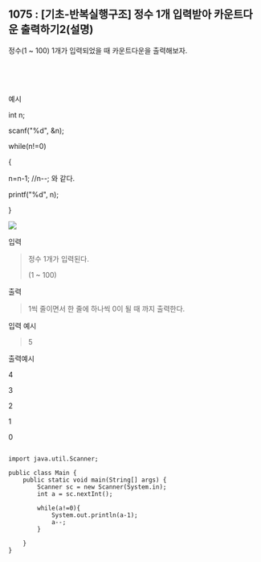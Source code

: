 ## 1075 : [기초-반복실행구조] 정수 1개 입력받아 카운트다운 출력하기2(설명)
정수(1 ~ 100) 1개가 입력되었을 때 카운트다운을 출력해보자.

​

​

예시

int n;

scanf("%d", &n);

while(n!=0)

{

n=n-1; //n--; 와 같다.

printf("%d", n);

}

<img src="https://codeup.kr/upload/pimg6191_1.png">








입력

>정수 1개가 입력된다.
>
> (1 ~ 100)




출력

>1씩 줄이면서 한 줄에 하나씩 0이 될 때 까지 출력한다.


입력 예시

>5



출력예시

4

3

2

1

0


```shell

import java.util.Scanner;

public class Main {
    public static void main(String[] args) {
        Scanner sc = new Scanner(System.in);
        int a = sc.nextInt();

        while(a!=0){
            System.out.println(a-1);
            a--;
        }

    }
}
```
